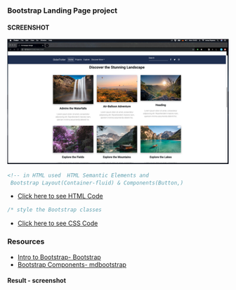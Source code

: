 
### Bootstrap Landing Page project 


#### SCREENSHOT
![alt text](img/Screenshot-01.png)

```html
<!-- in HTML used  HTML Semantic Elements and
 Bootstrap Layout(Container-fluid) & Components(Button,)
```

- [Click here to see HTML Code](index.html)

```css
/* style the Bootstrap classes
```

- [Click here to see CSS Code](css/style.css)

### Resources

- [Intro to Bootstrap- Bootstrap ](https://getbootstrap.com/docs/4.4/layout/overview/)
- [Bootstrap Components- mdbootstrap](https://mdbootstrap.com/docs/jquery/components/demo/)

#### Result - screenshot

[](https://#)



